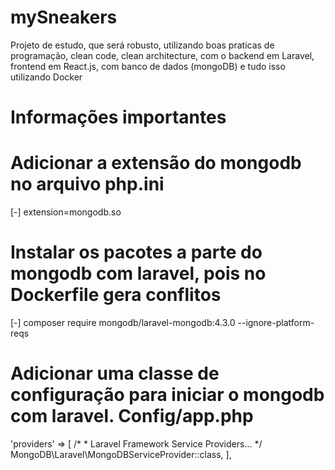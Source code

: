 # mySneakers
Projeto de estudo, que será robusto, utilizando boas praticas de programação, clean code, clean architecture, com o backend em Laravel, frontend em React.js, com banco de dados (mongoDB) e tudo isso utilizando Docker

# Informações importantes

# Adicionar a extensão do mongodb no arquivo php.ini 
[-] extension=mongodb.so

# Instalar os pacotes a parte do mongodb com laravel, pois no Dockerfile gera conflitos
[-] composer require mongodb/laravel-mongodb:4.3.0 --ignore-platform-reqs

# Adicionar uma classe de configuração para iniciar o mongodb com laravel. Config/app.php
'providers' => [
      /*
      * Laravel Framework Service Providers...
      */
      MongoDB\Laravel\MongoDBServiceProvider::class,
],
